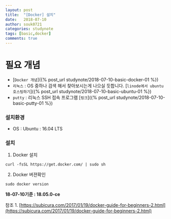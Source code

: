 ```yaml
---
layout: post
title:  "[Docker] 설치"
date:   2018-07-10
author: souk0721
categories: studynote
tags: [basic,docker]
comments: true
---
```



# 필요 개념
  - [`Docker 개념`]({% post_url  studynote/2018-07-10-basic-docker-01 %})
  - `리눅스` : OS 중하나 검색 해서 찾아보시는게 나으실 듯합니다. [`linode에서 ubuntu 호스팅하기`]({% post_url  studynote/2018-07-10-basic-ubuntu-01 %})
  - `putty` : 리눅스 SSH 접속 프로그램  [`링크`]({% post_url  studynote/2018-07-10-basic-putty-01 %})
  

### 설치환경
- OS : Ubuntu : 16.04 LTS
  
### 설치
1. Docker 설치 
```
curl -fsSL https://get.docker.com/ | sudo sh
```
2. Docker 버젼확인
```
sudo docker version
```
**18-07-10기준 : 18.05.0-ce**

  참조 1. [https://subicura.com/2017/01/19/docker-guide-for-beginners-2.html](https://subicura.com/2017/01/19/docker-guide-for-beginners-2.html)


<!-- ### How?
1. 작업 등록
 - `시작`->`실행`->`compmgmt.msc`엔터 
 - `시스템 도구`->`작업 스케줄러`에서 마우스 오른쪽 버튼 ->`작업 만들기`
 - 일반 탭s
 ![job01](/assets/post-img-18-07/job-01.JPG)
 - 트리거 탭
 ![job02](/assets/post-img-18-07/job-02.JPG)
 - 조건 탭
 ![job03](/assets/post-img-18-07/job-03.JPG)
 - 실행 (마우스 오른쪽 버튼 누루고 실행)
 ![job04](/assets/post-img-18-07/job-04.JPG)
 -->
